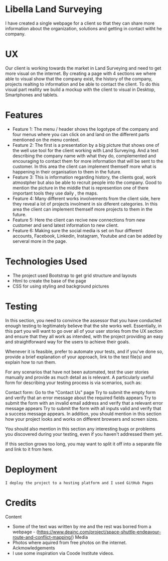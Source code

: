 # Libella Land Surveying 
I have created a single webpage for a client so that they can share more information about the organization, solutions and getting in contact witht he company. 

# UX
 Our client is working towards the market in Land Surveying and need to get more visual on the internet. By creating a page with 4 sections we where able to visual show that the company exist, the history of the company, projects realting to information and be able to contact the client. To do this visual part reallity we build a mockup with the client to visual in Desktop, Smartphones and tablets. 


# Features
 * Feature 1: The menu / header shows the logotype of the company and four menus where you can click on and land on the different parts mentioned on the menu context. 
 * Feature 2: The first is a presentation by a big picture that shows one of the well use tool for the client working with Land Surveying. And a text describing the company name with what they do, complemented and encouraging to contact them for more information that will be sent to the customer. In this area the client can implement themself more what is happening in their organisation to them in the future. 
 *  Feature 3: This is information regarding history, the clients goal, work atmostpher but also be able to recruit people into the company. Good to mention the picture in the middle that is represention one of there important tools they use daily , the maps.  
 *  Feature 4: Many different works involvements from the client side, here they reveal a lot of projects involment in six diferent categories. In this area the client can implement themself more projects to them in the future. 
 *  Feature 5: Here the client can recive new connections from new customer and send latest information to new client.
 *  Feature 6: Making sure the social media is set on four different accounts, Facebook, Linkedin, Instagram, Youtube and can be added by serveral more in the page.  

 # Technologies Used

 * The project used Bootstrap to get grid structure and layouts 
 * Html to create the base of the page
 * CSS for using styling and background pictures


 # Testing
In this section, you need to convince the assessor that you have conducted enough testing to legitimately believe that the site works well. Essentially, in this part you will want to go over all of your user stories from the UX section and ensure that they all work as intended, with the project providing an easy and straightforward way for the users to achieve their goals.

Whenever it is feasible, prefer to automate your tests, and if you've done so, provide a brief explanation of your approach, link to the test file(s) and explain how to run them.

For any scenarios that have not been automated, test the user stories manually and provide as much detail as is relevant. A particularly useful form for describing your testing process is via scenarios, such as:

Contact form:
Go to the "Contact Us" page
Try to submit the empty form and verify that an error message about the required fields appears
Try to submit the form with an invalid email address and verify that a relevant error message appears
Try to submit the form with all inputs valid and verify that a success message appears.
In addition, you should mention in this section how your project looks and works on different browsers and screen sizes.

You should also mention in this section any interesting bugs or problems you discovered during your testing, even if you haven't addressed them yet.

If this section grows too long, you may want to split it off into a separate file and link to it from here.

 # Deployment
    I deploy the project to a hosting platform and I used GitHub Pages 

 # Credits

 Content
 * Some of the text was written by me and the rest was borred from a webpage - (https://www.deainc.com/project/space-shuttle-endeavour-route-and-conflict-mapping/)
 Media
 * Photos where aquired from free photos on the internet.  
 Ackmowledgements
 * I use some inspiration via Coode Institute videos. 